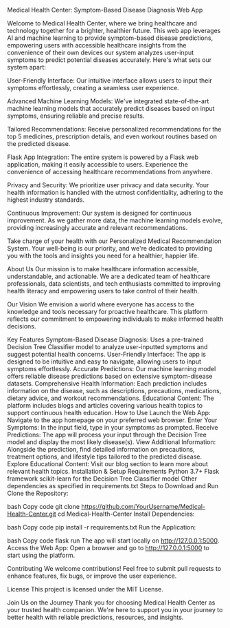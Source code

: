 Medical Health Center: Symptom-Based Disease Diagnosis Web App

Welcome to Medical Health Center, where we bring healthcare and technology together for a brighter, healthier future. This web app leverages AI and machine learning to provide symptom-based disease predictions, empowering users with accessible healthcare insights from the convenience of their own devices our system analyzes user-input symptoms to predict potential diseases accurately. Here's what sets our system apart:

User-Friendly Interface: Our intuitive interface allows users to input their symptoms effortlessly, creating a seamless user experience.

Advanced Machine Learning Models: We've integrated state-of-the-art machine learning models that accurately predict diseases based on input symptoms, ensuring reliable and precise results.

Tailored Recommendations: Receive personalized recommendations for the top 5 medicines, prescription details, and even workout routines based on the predicted disease.

Flask App Integration: The entire system is powered by a Flask web application, making it easily accessible to users. Experience the convenience of accessing healthcare recommendations from anywhere.

Privacy and Security: We prioritize user privacy and data security. Your health information is handled with the utmost confidentiality, adhering to the highest industry standards.

Continuous Improvement: Our system is designed for continuous improvement. As we gather more data, the machine learning models evolve, providing increasingly accurate and relevant recommendations.

Take charge of your health with our Personalized Medical Recommendation System. Your well-being is our priority, and we're dedicated to providing you with the tools and insights you need for a healthier, happier life.

About Us
Our mission is to make healthcare information accessible, understandable, and actionable. We are a dedicated team of healthcare professionals, data scientists, and tech enthusiasts committed to improving health literacy and empowering users to take control of their health.

Our Vision
We envision a world where everyone has access to the knowledge and tools necessary for proactive healthcare. This platform reflects our commitment to empowering individuals to make informed health decisions.

Key Features
Symptom-Based Disease Diagnosis: Uses a pre-trained Decision Tree Classifier model to analyze user-inputted symptoms and suggest potential health concerns.
User-Friendly Interface: The app is designed to be intuitive and easy to navigate, allowing users to input symptoms effortlessly.
Accurate Predictions: Our machine learning model offers reliable disease predictions based on extensive symptom-disease datasets.
Comprehensive Health Information: Each prediction includes information on the disease, such as descriptions, precautions, medications, dietary advice, and workout recommendations.
Educational Content: The platform includes blogs and articles covering various health topics to support continuous health education.
How to Use
Launch the Web App: Navigate to the app homepage on your preferred web browser.
Enter Your Symptoms: In the input field, type in your symptoms as prompted.
Receive Predictions: The app will process your input through the Decision Tree model and display the most likely disease(s).
View Additional Information: Alongside the prediction, find detailed information on precautions, treatment options, and lifestyle tips tailored to the predicted disease.
Explore Educational Content: Visit our blog section to learn more about relevant health topics.
Installation & Setup
Requirements
Python 3.7+
Flask framework
scikit-learn for the Decision Tree Classifier model
Other dependencies as specified in requirements.txt
Steps to Download and Run
Clone the Repository:

bash
Copy code
git clone https://github.com/YourUsername/Medical-Health-Center.git
cd Medical-Health-Center
Install Dependencies:

bash
Copy code
pip install -r requirements.txt
Run the Application:

bash
Copy code
flask run
The app will start locally on http://127.0.0.1:5000.
Access the Web App: Open a browser and go to http://127.0.0.1:5000 to start using the platform.

Contributing
We welcome contributions! Feel free to submit pull requests to enhance features, fix bugs, or improve the user experience.

License
This project is licensed under the MIT License.

Join Us on the Journey
Thank you for choosing Medical Health Center as your trusted health companion. We're here to support you in your journey to better health with reliable predictions, resources, and insights.
